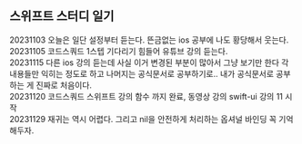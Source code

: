 ## 스위프트 스터디 일기
20231103 오늘은 일단 설정부터 듣는다. 뜬금없는 ios 공부에 나도 황당해서 웃는다.  
20231105 코드스쿼드 1스텝 기다리기 힘들어 유튜브 강의 듣는다.  
20231115 다른 ios 강의 듣는데 사실 이거 변경된 부분이 많아서 그냥 보기만 한다 각 내용들만 익히는 정도로 하고 나머지는 공식문서로 공부하기로.. 내가 공식문서로 공부하는 게 진짜로 처음이다.  
20231120 코드스쿼드 스위프트 강의 함수 까지 완료, 동영상 강의 swift-ui 강의 11 시작  
20231129 재귀는 역시 어렵다. 그리고 nil을 안전하게 처리하는 옵셔널 바인딩 꼭 기억해두자.  